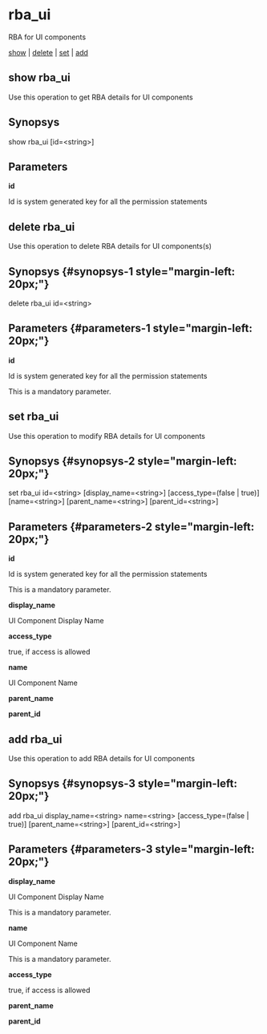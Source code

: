 # rba\_ui

RBA for UI components

[show](#show%20rba_ui) | [delete](#delete%20rba_ui) | [set](#set%20rba_ui) | [add](#add%20rba_ui)

## show rba\_ui

Use this operation to get RBA details for UI components

## Synopsys 

show rba\_ui \[id=&lt;string&gt;\]

## Parameters 

**id**

Id is system generated key for all the permission statements

## delete rba\_ui

Use this operation to delete RBA details for UI components(s)

## Synopsys {#synopsys-1 style="margin-left: 20px;"}

delete rba\_ui id=&lt;string&gt;

## Parameters {#parameters-1 style="margin-left: 20px;"}

**id**

Id is system generated key for all the permission statements

This is a mandatory parameter.

## set rba\_ui

Use this operation to modify RBA details for UI components

## Synopsys {#synopsys-2 style="margin-left: 20px;"}

set rba\_ui id=&lt;string&gt; \[display\_name=&lt;string&gt;\] \[access\_type=(false | true)\] \[name=&lt;string&gt;\] \[parent\_name=&lt;string&gt;\] \[parent\_id=&lt;string&gt;\]

## Parameters {#parameters-2 style="margin-left: 20px;"}

**id**

Id is system generated key for all the permission statements

This is a mandatory parameter.

**display\_name**

UI Component Display Name

**access\_type**

true, if access is allowed

**name**

UI Component Name

**parent\_name**

**parent\_id**

## add rba\_ui

Use this operation to add RBA details for UI components

## Synopsys {#synopsys-3 style="margin-left: 20px;"}

add rba\_ui display\_name=&lt;string&gt; name=&lt;string&gt; \[access\_type=(false | true)\] \[parent\_name=&lt;string&gt;\] \[parent\_id=&lt;string&gt;\]

## Parameters {#parameters-3 style="margin-left: 20px;"}

**display\_name**

UI Component Display Name

This is a mandatory parameter.

**name**

UI Component Name

This is a mandatory parameter.

**access\_type**

true, if access is allowed

**parent\_name**

**parent\_id**